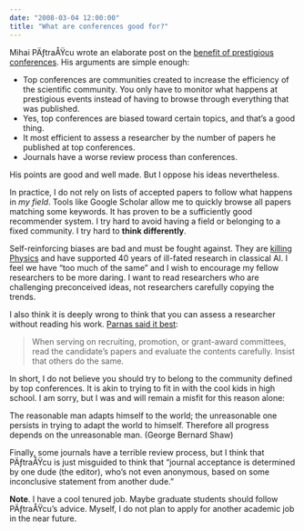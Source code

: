 ```yaml
---
date: "2008-03-04 12:00:00"
title: "What are conferences good for?"
---
```




Mihai PÄƒtraÅŸcu wrote an elaborate post on the [benefit of prestigious conferences](https://infoweekly.blogspot.com/2008/03/conferences.html). His arguments are simple enough:

- Top conferences are communities created to increase the efficiency of the scientific community. You only have to monitor what happens at prestigious events instead of having to browse through everything that was published.
- Yes, top conferences are biased toward certain topics, and that&rsquo;s a good thing.
- It most efficient to assess a researcher by the number of papers he published at top conferences.
- Journals have a worse review process than conferences.


His points are good and well made. But I oppose his ideas nevertheless.

In practice, I do not rely on lists of accepted papers to follow what happens in <em>my field</em>. Tools like Google Scholar allow me to quickly browse all papers matching some keywords. It has proven to be a sufficiently good recommender system. I try hard to avoid having a field or belonging to a fixed community. I try hard to __think differently__.

Self-reinforcing biases are bad and must be fought against. They are [killing Physics](http://www.thetroublewithphysics.com/) and have supported 40 years of ill-fated research in classical AI. I feel we have &ldquo;too much of the same&rdquo; and I wish to encourage my fellow researchers to be more daring. I want to read researchers who are challenging preconceived ideas, not researchers carefully copying the trends.

I also think it is deeply wrong to think that you can assess a researcher without reading his work. [Parnas said it best](/lemire/blog/2007/10/27/publish-or-perish-let-them-perish/):

> When serving on recruiting, promotion, or grant-award committees, read the candidate&rsquo;s papers and evaluate the contents carefully. Insist that others do the same.


In short, I do not believe you should try to belong to the community defined by top conferences. It is akin to trying to fit in with the cool kids in high school. I am sorry, but I was and will remain a misfit for this reason alone:

> 
The reasonable man adapts himself to the world; the unreasonable one persists in trying to adapt the world to himself. Therefore all progress depends on the unreasonable man. (George Bernard Shaw)


Finally, some journals have a terrible review process, but I think that PÄƒtraÅŸcu is just misguided to think that &ldquo;journal acceptance is determined by one dude (the editor), who&rsquo;s not even anonymous, based on some inconclusive statement from another dude.&rdquo; 

__Note__. I have a cool tenured job. Maybe graduate students should follow PÄƒtraÅŸcu&rsquo;s advice. Myself, I do not plan to apply for another academic job in the near future.

